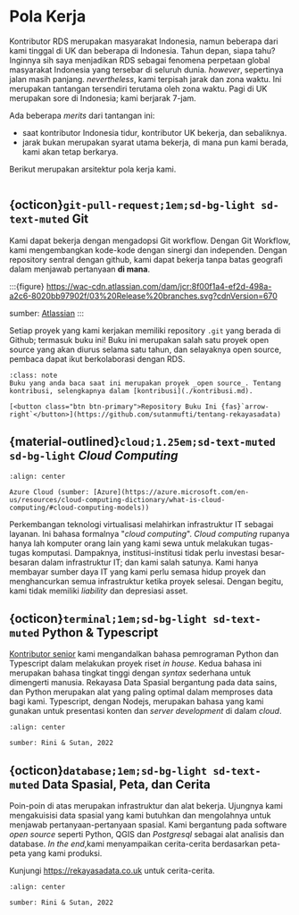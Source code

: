 # Pola Kerja

Kontributor RDS merupakan masyarakat Indonesia, namun beberapa dari kami tinggal di UK dan beberapa di Indonesia. Tahun depan, siapa tahu? Inginnya sih saya menjadikan RDS sebagai fenomena perpetaan global masyarakat Indonesia yang tersebar di seluruh dunia. _however_, sepertinya jalan masih panjang. _nevertheless_, kami terpisah jarak dan zona waktu. Ini merupakan tantangan tersendiri terutama oleh zona waktu. Pagi di UK merupakan sore di Indonesia; kami berjarak 7-jam.

Ada beberapa _merits_ dari tantangan ini:
- saat kontributor Indonesia tidur, kontributor UK bekerja, dan sebaliknya.
- jarak bukan merupakan syarat utama bekerja, di mana pun kami berada, kami akan tetap berkarya.

Berikut merupakan arsitektur pola kerja kami.

```{image} ./img/pola_kerja.png
```

## {octicon}`git-pull-request;1em;sd-bg-light sd-text-muted` Git 

Kami dapat bekerja dengan mengadopsi Git workflow. Dengan Git Workflow, kami mengembangkan kode-kode dengan sinergi dan independen. Dengan repository sentral dengan github, kami dapat bekerja tanpa batas geografi dalam menjawab pertanyaan __di mana__. 

:::{figure} https://wac-cdn.atlassian.com/dam/jcr:8f00f1a4-ef2d-498a-a2c6-8020bb97902f/03%20Release%20branches.svg?cdnVersion=670

sumber: [Atlassian](https://www.atlassian.com/git/tutorials/comparing-workflows/gitflow-workflow)
:::

Setiap proyek yang kami kerjakan memiliki repository ```.git``` yang berada di Github; termasuk buku ini! Buku ini merupakan salah satu proyek open source yang akan diurus selama satu tahun, dan selayaknya open source, pembaca dapat ikut berkolaborasi dengan RDS.

```{admonition} Repository Buku Ini
:class: note
Buku yang anda baca saat ini merupakan proyek _open source_. Tentang kontribusi, selengkapnya dalam [kontribusi](./kontribusi.md).

[<button class="btn btn-primary">Repository Buku Ini {fas}`arrow-right`</button>](https://github.com/sutanmufti/tentang-rekayasadata)
```

## {material-outlined}`cloud;1.25em;sd-text-muted sd-bg-light` _Cloud Computing_ 

```{figure} https://azurecomcdn.azureedge.net/cvt-031d78d2380ba572861f1fc8c37e624c906c3a38f054ceb6fb4444af53de1c2d/images/page/resources/cloud-computing-dictionary/what-is-cloud-computing/cloud-ill-2.svg
:align: center

Azure Cloud (sumber: [Azure](https://azure.microsoft.com/en-us/resources/cloud-computing-dictionary/what-is-cloud-computing/#cloud-computing-models))
```

Perkembangan teknologi virtualisasi melahirkan infrastruktur IT sebagai layanan. Ini bahasa formalnya "_cloud computing_". _Cloud computing_ rupanya hanya lah komputer orang lain yang kami sewa untuk melakukan tugas-tugas komputasi. Dampaknya, institusi-institusi tidak perlu investasi besar-besaran dalam infrastruktur IT; dan kami salah satunya. Kami hanya membayar sumber daya IT yang kami perlu semasa hidup proyek dan menghancurkan semua infrastruktur ketika proyek selesai. Dengan begitu, kami tidak memiliki _liability_ dan depresiasi asset.

## {octicon}`terminal;1em;sd-bg-light sd-text-muted` Python & Typescript

[Kontributor senior](./kontributor/kontributor.md) kami mengandalkan bahasa pemrograman Python dan Typescript dalam melakukan proyek riset _in house_. Kedua bahasa ini merupakan bahasa tingkat tinggi dengan _syntax_ sederhana untuk dimengerti manusia. Rekayasa Data Spasial bergantung pada data sains, dan Python merupakan alat yang paling optimal dalam memproses data bagi kami. Typescript, dengan Nodejs, merupakan bahasa yang kami gunakan untuk presentasi konten dan _server development_ di dalam _cloud_.

```{figure} ./img/pyjs.jpg
:align: center

sumber: Rini & Sutan, 2022
```


## {octicon}`database;1em;sd-bg-light sd-text-muted` Data Spasial, Peta, dan Cerita

Poin-poin di atas merupakan infrastruktur dan alat bekerja. Ujungnya kami mengakuisisi data spasial yang kami butuhkan dan mengolahnya untuk menjawab pertanyaan-pertanyaan spasial. Kami bergantung pada software _open source_ seperti Python, QGIS dan _Postgresql_ sebagai alat analisis dan database. _In the end_,kami menyampaikan cerita-cerita berdasarkan peta-peta yang kami produksi. 

Kunjungi https://rekayasadata.co.uk untuk cerita-cerita.

```{figure} ./img/database.jpg
:align: center

sumber: Rini & Sutan, 2022
```

